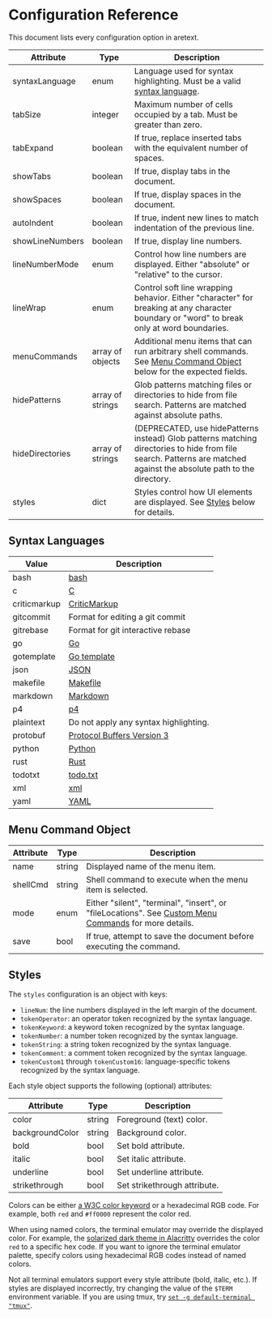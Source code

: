 Configuration Reference
=======================

This document lists every configuration option in aretext.

| Attribute       | Type             | Description                                                                                                                                                          |
|-----------------|------------------|----------------------------------------------------------------------------------------------------------------------------------------------------------------------|
| syntaxLanguage  | enum             | Language used for syntax highlighting. Must be a valid [syntax language](#syntax-languages).                                                                         |
| tabSize         | integer          | Maximum number of cells occupied by a tab. Must be greater than zero.                                                                                                |
| tabExpand       | boolean          | If true, replace inserted tabs with the equivalent number of spaces.                                                                                                 |
| showTabs        | boolean          | If true, display tabs in the document.                                                                                                                               |
| showSpaces      | boolean          | If true, display spaces in the document.                                                                                                                             |
| autoIndent      | boolean          | If true, indent new lines to match indentation of the previous line.                                                                                                 |
| showLineNumbers | boolean          | If true, display line numbers.                                                                                                                                       |
| lineNumberMode  | enum             | Control how line numbers are displayed. Either "absolute" or "relative" to the cursor.                                                                               |
| lineWrap        | enum             | Control soft line wrapping behavior. Either "character" for breaking at any character boundary or "word" to break only at word boundaries.                           |
| menuCommands    | array of objects | Additional menu items that can run arbitrary shell commands. See [Menu Command Object](#menu-command-object) below for the expected fields.                          |
| hidePatterns    | array of strings | Glob patterns matching files or directories to hide from file search. Patterns are matched against absolute paths.                                                   |
| hideDirectories | array of strings | (DEPRECATED, use hidePatterns instead) Glob patterns matching directories to hide from file search. Patterns are matched against the absolute path to the directory. |
| styles          | dict             | Styles control how UI elements are displayed. See [Styles](#styles) below for details.                                                                               |

Syntax Languages
----------------

| Value        | Description                                                                              |
|--------------|------------------------------------------------------------------------------------------|
| bash         | [bash](https://www.gnu.org/software/bash/manual/bash.html)                               |
| c            | [C](http://www.gnu.org/software/gnu-c-manual/gnu-c-manual.html)                          |
| criticmarkup | [CriticMarkup](https://github.com/CriticMarkup/CriticMarkup-toolkit)                     |
| gitcommit    | Format for editing a git commit                                                          |
| gitrebase    | Format for git interactive rebase                                                        |
| go           | [Go](https://golang.org/ref/spec)                                                        |
| gotemplate   | [Go template](https://pkg.go.dev/text/template)                                          |
| json         | [JSON](https://www.json.org/json-en.html)                                                |
| makefile     | [Makefile](https://www.gnu.org/software/make/manual/make.html)                           |
| markdown     | [Markdown](https://commonmark.org/)                                                      |
| p4           | [p4](https://p4.org)                                                                     |
| plaintext    | Do not apply any syntax highlighting.                                                    |
| protobuf     | [Protocol Buffers Version 3](https://developers.google.com/protocol-buffers/docs/proto3) |
| python       | [Python](https://docs.python.org/3/reference/)                                           |
| rust         | [Rust](https://doc.rust-lang.org/stable/reference/)                                      |
| todotxt      | [todo.txt](https://github.com/todotxt/todo.txt)                                          |
| xml          | [xml](https://www.w3.org/TR/2006/REC-xml11-20060816/)                                    |
| yaml         | [YAML](https://yaml.org/spec/)                                                           |

Menu Command Object
-------------------

| Attribute | Type   | Description                                                                                                                      |
|-----------|--------|----------------------------------------------------------------------------------------------------------------------------------|
| name      | string | Displayed name of the menu item.                                                                                                 |
| shellCmd  | string | Shell command to execute when the menu item is selected.                                                                         |
| mode      | enum   | Either "silent", "terminal", "insert", or "fileLocations". See [Custom Menu Commands](custom-menu-commands.md) for more details. |
| save      | bool   | If true, attempt to save the document before executing the command.                                                              |

Styles
------

The `styles` configuration is an object with keys:

-	`lineNum`: the line numbers displayed in the left margin of the document.
-	`tokenOperator`: an operator token recognized by the syntax language.
-	`tokenKeyword`: a keyword token recognized by the syntax language.
-	`tokenNumber`: a number token recognized by the syntax language.
-	`tokenString`: a string token recognized by the syntax language.
-	`tokenComment`: a comment token recognized by the syntax language.
-	`tokenCustom1` through `tokenCustom16`: language-specific tokens recognized by the syntax language.

Each style object supports the following (optional) attributes:

| Attribute       | Type   | Description                  |
|-----------------|--------|------------------------------|
| color           | string | Foreground (text) color.     |
| backgroundColor | string | Background color.            |
| bold            | bool   | Set bold attribute.          |
| italic          | bool   | Set italic attribute.        |
| underline       | bool   | Set underline attribute.     |
| strikethrough   | bool   | Set strikethrough attribute. |

Colors can be either [a W3C color keyword](https://www.w3.org/wiki/CSS/Properties/color/keywords) or a hexadecimal RGB code. For example, both `red` and `#ff0000` represent the color red.

When using named colors, the terminal emulator may override the displayed color. For example, the [solarized dark theme in Alacritty](https://github.com/eendroroy/alacritty-theme/blob/06c3920d35dbbe3de35183b0512f9406041d681b/themes/solarized_dark.yaml) overrides the color `red` to a specific hex code. If you want to ignore the terminal emulator palette, specify colors using hexadecimal RGB codes instead of named colors.

Not all terminal emulators support every style attribute (bold, italic, etc.). If styles are displayed incorrectly, try changing the value of the `$TERM` environment variable. If you are using tmux, try [`set -g default-terminal "tmux"`](https://github.com/tmux/tmux/wiki/FAQ#i-dont-see-italics-or-italics-and-reverse-are-the-wrong-way-round).
